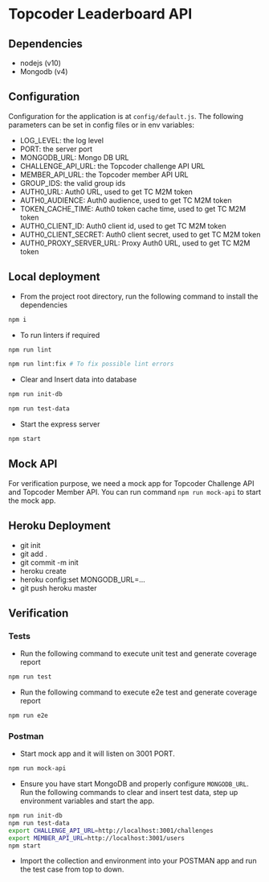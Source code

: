 # Topcoder Leaderboard API

## Dependencies

- nodejs (v10)
- Mongodb (v4)

## Configuration

Configuration for the application is at `config/default.js`.
The following parameters can be set in config files or in env variables:

- LOG_LEVEL: the log level
- PORT: the server port
- MONGODB_URL: Mongo DB URL
- CHALLENGE_API_URL: the Topcoder challenge API URL
- MEMBER_API_URL: the Topcoder member API URL
- GROUP_IDS: the valid group ids
- AUTH0_URL: Auth0 URL, used to get TC M2M token
- AUTH0_AUDIENCE: Auth0 audience, used to get TC M2M token
- TOKEN_CACHE_TIME: Auth0 token cache time, used to get TC M2M token
- AUTH0_CLIENT_ID: Auth0 client id, used to get TC M2M token
- AUTH0_CLIENT_SECRET: Auth0 client secret, used to get TC M2M token
- AUTH0_PROXY_SERVER_URL: Proxy Auth0 URL, used to get TC M2M token

## Local deployment

- From the project root directory, run the following command to install the dependencies

```bash
npm i
```

- To run linters if required

```bash
npm run lint

npm run lint:fix # To fix possible lint errors
```

- Clear and Insert data into database

```bash
npm run init-db

npm run test-data
```

- Start the express server

```bash
npm start
```

## Mock API
For verification purpose, we need a mock app for Topcoder Challenge API and Topcoder Member API. You can run command `npm run mock-api` to start the mock app.

## Heroku Deployment

- git init
- git add .
- git commit -m init
- heroku create
- heroku config:set MONGODB_URL=...
- git push heroku master

## Verification

### Tests

- Run the following command to execute unit test and generate coverage report

```bash
npm run test
```

- Run the following command to execute e2e test and generate coverage report

```bash
npm run e2e
```

### Postman

- Start mock app and it will listen on 3001 PORT.

```bash
npm run mock-api
```

- Ensure you have start MongoDB and properly configure `MONGODB_URL`. Run the following commands to clear and insert test data, step up environment variables and start the app.

```bash
npm run init-db
npm run test-data
export CHALLENGE_API_URL=http://localhost:3001/challenges
export MEMBER_API_URL=http://localhost:3001/users
npm start
```

- Import the collection and environment into your POSTMAN app and run the test case from top to down.
